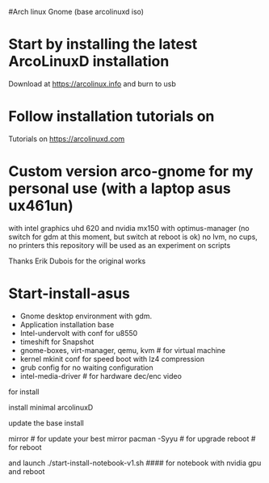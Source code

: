 #Arch linux Gnome (base arcolinuxd iso)

# Start by installing the latest ArcoLinuxD installation

Download at https://arcolinux.info and burn to usb

# Follow installation tutorials on

Tutorials on https://arcolinuxd.com

# Custom version arco-gnome for my personal use (with a laptop asus ux461un) 
with intel graphics uhd 620 and nvidia mx150 with optimus-manager 
(no switch for gdm at this moment, but switch at reboot is ok)
no lvm, no cups, no printers
this repository will be used as an experiment on scripts

Thanks Erik Dubois for the original works

# Start-install-asus #
- Gnome desktop environment with gdm.
- Application installation base
- Intel-undervolt with conf for u8550
- timeshift for Snapshot 
- gnome-boxes, virt-manager, qemu, kvm # for virtual machine
- kernel mkinit conf for speed boot with lz4 compression
- grub config for no waiting configuration
- intel-media-driver # for hardware dec/enc video

for install

install minimal arcolinuxD

update the base install

mirror # for update your best mirror
pacman -Syyu # for upgrade 
reboot # for reboot

and launch
./start-install-notebook-v1.sh #### for notebook with nvidia gpu
and reboot
